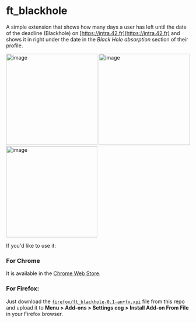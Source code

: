 # ft_blackhole
A simple extension that shows how many days a user has left until the date of the deadline (Blackhole) on [https://intra.42.fr](https://intra.42.fr) and shows it in right under the date in the *Black Hole absorption* section of their profile.

<p float="left">
  <img width="250" alt="image" src="https://user-images.githubusercontent.com/6943864/159719716-81067723-7843-4b26-8522-fcfc79c033d2.png">
  <img width="250" alt="image" src="https://user-images.githubusercontent.com/6943864/159719818-58623ad0-937a-4a9b-a9a6-2dd53e28626f.png">
  <img width="250" alt="image" src="https://user-images.githubusercontent.com/6943864/159719887-fd7f14b3-1efd-4d2e-8dd3-9673e4a36f46.png">
</p>

If you'd like to use it:

### For Chrome
It is available in the [Chrome Web Store]().

### For Firefox:
Just download the [`firefox/ft_blackhole-0.1-an+fx.xpi`](https://github.com/mohamedhaddi/ft_blackhole/blob/master/firefox/ft_blackhole-0.1-an+fx.xpi) file from this repo and upload it to **Menu > Add-ons > Settings cog > Install Add-on From File** in your Firefox browser.
